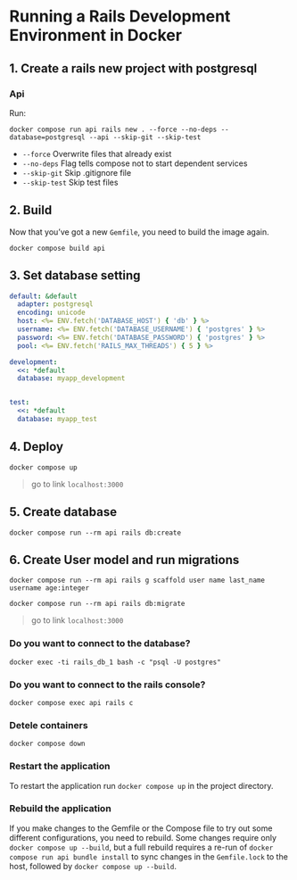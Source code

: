 # Running a Rails Development Environment in Docker

## 1. Create a rails new project with postgresql

### Api
Run:
```shell
docker compose run api rails new . --force --no-deps --database=postgresql --api --skip-git --skip-test
```

* `--force` Overwrite files that already exist
* `--no-deps` Flag tells compose not to start dependent services
* `--skip-git` Skip .gitignore file
* `--skip-test` Skip test files

## 2. Build

Now that you’ve got a new `Gemfile`, you need to build the image again. 

```shell
docker compose build api
```

## 3. Set database setting

```yml
default: &default
  adapter: postgresql
  encoding: unicode
  host: <%= ENV.fetch('DATABASE_HOST') { 'db' } %>
  username: <%= ENV.fetch('DATABASE_USERNAME') { 'postgres' } %>
  password: <%= ENV.fetch('DATABASE_PASSWORD') { 'postgres' } %>
  pool: <%= ENV.fetch('RAILS_MAX_THREADS') { 5 } %>

development:
  <<: *default
  database: myapp_development


test:
  <<: *default
  database: myapp_test
```

## 4. Deploy

```shell
docker compose up
```

> go to link `localhost:3000`

## 5. Create database

```shell
docker compose run --rm api rails db:create
```

## 6. Create User model and run migrations

```shell
docker compose run --rm api rails g scaffold user name last_name username age:integer
```

```shell
docker compose run --rm api rails db:migrate
```

> go to link `localhost:3000`

### Do you want to connect to the database?

```shell
docker exec -ti rails_db_1 bash -c "psql -U postgres"
```
### Do you want to connect to the rails console?

```shell
docker compose exec api rails c
```

### Detele containers

```shell
docker compose down
```

### Restart the application

To restart the application run `docker compose up` in the project directory.

### Rebuild the application

If you make changes to the Gemfile or the Compose file to try out some different configurations, you need to rebuild. Some changes require only `docker compose up --build`, but a full rebuild requires a re-run of `docker compose run api bundle install` to sync changes in the `Gemfile.lock` to the host, followed by `docker compose up --build`.
